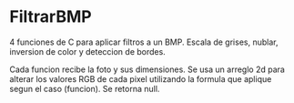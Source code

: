 # FiltrarBMP
4 funciones de C para aplicar filtros a un BMP. 
Escala de grises, nublar, inversion de color y deteccion de bordes.

Cada funcion recibe la foto y sus dimensiones.
Se usa un arreglo 2d para alterar los valores RGB de cada pixel utilizando la formula que aplique segun el caso (funcion).
Se retorna null.
